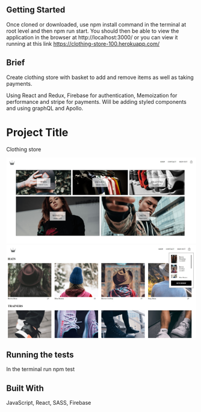 ## Getting Started

Once cloned or downloaded, use npm install command in the terminal at root level and then npm run start. You should then be able to view the application in the browser at http://localhost:3000/ or you can view it running at this link https://clothing-store-100.herokuapp.com/

## Brief

Create clothing store with basket to add and remove items as well as taking payments.

Using React and Redux, Firebase for authentication, Memoization for performance and stripe for payments.
Will be adding styled components and using graphQL and Apollo.

# Project Title

Clothing store


<img src="public/images/clothing-store.png">


<img src="public/images/clothing-store2.png">

## Running the tests

In the terminal run npm test


## Built With

JavaScript, React, SASS, Firebase
